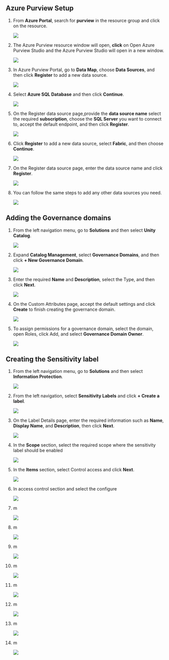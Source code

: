 ## Azure Purview Setup

1. From **Azure Portal**, search for **purview** in the resource group and click on the resource.

   ![](./media/purview-1.png)

2. The Azure Purview resource window will open, **click** on Open Azure Purview Studio and the Azure Purview Studio will open in a new window.
  
   ![](./media/purview-2.png)

3. In Azure Purview Portal, go to **Data Map**, choose **Data Sources**, and then click **Register** to add a new data source.

   ![](./media/gd20.png)

4. Select **Azure SQL Database** and then click **Continue**.

   ![](./media/image2.png)

5. On the Register data source page,provide the **data source name** select the required **subscription**, choose the **SQL Server** you want to connect to, accept the default endpoint, and then click **Register**.

   ![](./media/image3.png)

6. Click **Register** to add a new data source, select **Fabric**, and then choose **Continue**.

   ![](./media/image5.png)

7. On the Register data source page, enter the data source name and click **Register**.

   ![](./media/image6.png)

8. You can follow the same steps to add any other data sources you need.

   ![](./media/image7.png)

## Adding the Governance domains

1. From the left navigation menu, go to **Solutions** and then select **Unity Catalog**.

    ![](./media/gd1.png)

2. Expand **Catalog Management**, select **Governance Domains**, and then click **+ New Governance Domain**.

    ![](./media/gd2.png)

3. Enter the required **Name** and **Description**, select the Type, and then click **Next**.

    ![](./media/gd3.png)

4.  On the Custom Attributes page, accept the default settings and click **Create** to finish creating the governance domain.

    ![](./media/gd4.png)

5. To assign permissions for a governance domain, select the domain, open Roles, click Add, and select **Governance Domain Owner**.

    ![](./media/gd5.png)

## Creating the Sensitivity label

1. From the left navigation menu, go to **Solutions** and then select **Information Protection**.

    ![](./media/gd6.png)

2. From the left navigation, select **Sensitivity Labels** and click **+ Create a label**.

    ![](./media/gd7.png)

3. On the Label Details page, enter the required information such as **Name**, **Display Name**, and **Description**, then click **Next**.

    ![](./media/gd8.png)

4. In the **Scope** section, select the required scope where the sensitivity label should be enabled

    ![](./media/gd9.png)

5. In the **Items** section, select Control access and click **Next**.

    ![](./media/gd10.png)

6. In access control section and select the configure 

    ![](./media/gd11.png)
7. m

    ![](./media/gd12.png)

8. m

    ![](./media/gd13.png)

9. m 

    ![](./media/gd14.png)

10. m

    ![](./media/gd15.png)

11. m

    ![](./media/gd16.png)

12. m

    ![](./media/gd17.png)

13. m

    ![](./media/gd18.png)

14. m 

    ![](./media/gd19.png)

    